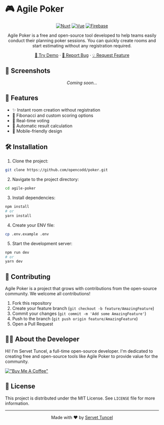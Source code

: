# 🎮 Agile Poker

<div align="center">

[![Nuxt][nuxt-shield]][nuxt-url]
[![Vue][vue-shield]][vue-url]
[![Firebase][firebase-shield]][firebase-url]

[nuxt-shield]: https://img.shields.io/badge/Nuxt-002E3B?style=for-the-badge&logo=nuxt.js&logoColor=#00DC82
[nuxt-url]: https://nuxt.com/
[vue-shield]: https://img.shields.io/badge/Vue.js-35495E?style=for-the-badge&logo=vuedotjs&logoColor=4FC08D
[vue-url]: https://vuejs.org/
[firebase-shield]: https://img.shields.io/badge/firebase-ffca28?style=for-the-badge&logo=firebase&logoColor=black
[firebase-url]: https://firebase.google.com/

Agile Poker is a free and open-source tool developed to help teams easily conduct their planning poker sessions. You can quickly create rooms and start estimating without any registration required.

[🚀 Try Demo](https://agilepoker.servet.dev/) · [🐛 Report Bug](https://github.com/opencodd/poker/issues) · [💡 Request Feature](https://github.com/opencodd/poker/issues)

</div>

## 📸 Screenshots

<div align="center">
  <i>Coming soon...</i>
</div>

## 🚀 Features

- ✨ Instant room creation without registration
- 🎯 Fibonacci and custom scoring options
- 👥 Real-time voting
- 🔄 Automatic result calculation
- 📱 Mobile-friendly design

## 🛠️ Installation

1. Clone the project:
```bash
git clone https://github.com/opencodd/poker.git
```

2. Navigate to the project directory:
```bash
cd agile-poker
```

3. Install dependencies:
```bash
npm install
# or
yarn install
```

4. Create your ENV file:
```bash
cp .env.example .env
```

5. Start the development server:
```bash
npm run dev
# or
yarn dev
```

## 🤝 Contributing

Agile Poker is a project that grows with contributions from the open-source community. We welcome all contributions!

1. Fork this repository
2. Create your feature branch (`git checkout -b feature/AmazingFeature`)
3. Commit your changes (`git commit -m 'Add some AmazingFeature'`)
4. Push to the branch (`git push origin feature/AmazingFeature`)
5. Open a Pull Request

## 👨‍💻 About the Developer

Hi! I'm Servet Tuncel, a full-time open-source developer. I'm dedicated to creating free and open-source tools like Agile Poker to provide value for the community.

[!["Buy Me A Coffee"](https://www.buymeacoffee.com/assets/img/custom_images/orange_img.png)](https://www.buymeacoffee.com/servettuncel)

## 📝 License

This project is distributed under the MIT License. See `LICENSE` file for more information.

---

<div align="center">
  Made with ❤️ by <a href="https://github.com/set">Servet Tuncel</a>
</div>
